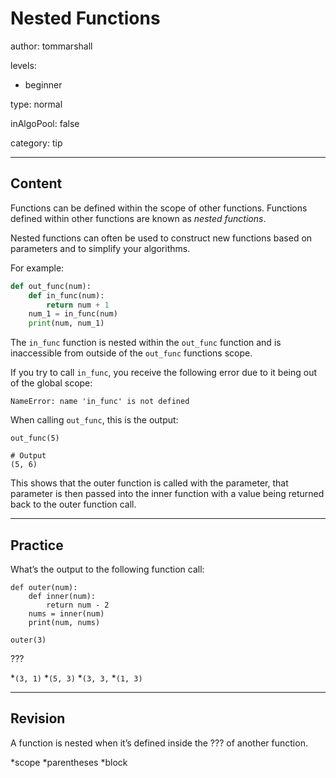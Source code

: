 # Nested Functions
author: tommarshall

levels:

  - beginner

type: normal

inAlgoPool: false

category: tip

---
## Content

Functions can be defined within the scope of other functions. Functions defined within other functions are known as *nested functions*. 

Nested functions can often be used to construct new functions based on parameters and to simplify your algorithms.

For example:

```python
def out_func(num):
    def in_func(num):
        return num + 1
    num_1 = in_func(num)
    print(num, num_1)
```
The `in_func` function is nested within the `out_func` function and is inaccessible from outside of the `out_func` functions scope. 

If you try to call `in_func`, you receive the following error due to it being out of the global scope:
```
NameError: name 'in_func' is not defined
```
When calling `out_func`, this is the output:

```
out_func(5)

# Output
(5, 6)
```
This shows that the outer function is called with the parameter, that parameter is then passed into the inner function with a value being returned back to the outer function call.

---
## Practice

What’s the output to the following function call:

```
def outer(num): 
    def inner(num): 
        return num - 2 
    nums = inner(num) 
    print(num, nums) 
    
outer(3)
```
???

*`(3, 1)` 
*`(5, 3)` 
*`(3, 3,` 
*`(1, 3)`

---
## Revision

A function is nested when it’s defined inside the ??? of another function.

*scope
*parentheses
*block